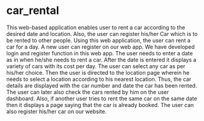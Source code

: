 # car_rental
This web-based application enables user to rent a car according to the desired date and location. Also, the user can register his/her Car which is to be rented to other people.
Using this web application, the user can rent a car for a day. 
A new user can register on our web app. We have developed login and register function in this web app. 
The user needs to enter a date as in when he/she needs to rent a car. 
After the date is entered it displays a variety of cars with its cost per day. 
The user can select any car as per his/her choice. 
Then the user is directed to the location page wherein he needs to select a location according to his nearest location. 
Thus, the car details are displayed with the car number and date the car has been rented. 
The user can later also check the cars rented by him on the user dashboard.
Also, if another user tries to rent the same car on the same date then it displays a page saying that the car is already booked. 
The user can also register his/her car on our website.
